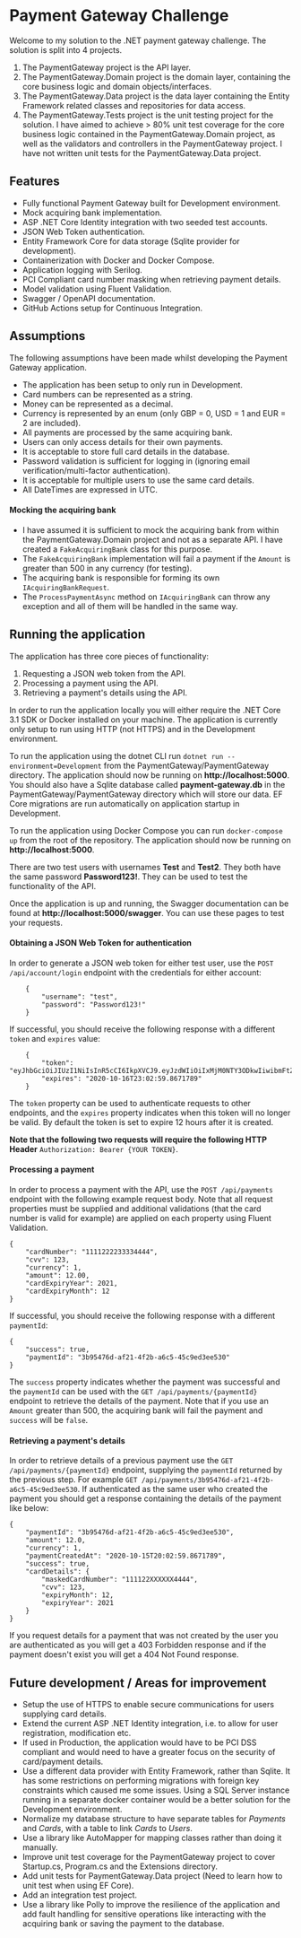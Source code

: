 # Payment Gateway Challenge

Welcome to my solution to the .NET payment gateway challenge. The solution is split into 4 projects.

1. The PaymentGateway project is the API layer.
2. The PaymentGateway.Domain project is the domain layer, containing the core business logic and domain objects/interfaces.
3. The PaymentGateway.Data project is the data layer containing the Entity Framework related classes and repositories for data access.
4. The PaymentGateway.Tests project is the unit testing project for the solution. I have aimed to achieve > 80% unit test coverage for the core business logic contained in the PaymentGateway.Domain project, as well as the validators and controllers in the PaymentGateway project. I have not written unit tests for the  PaymentGateway.Data project.

## Features

- Fully functional Payment Gateway built for Development environment.
- Mock acquiring bank implementation.
- ASP .NET Core Identity integration with two seeded test accounts.
- JSON Web Token authentication.
- Entity Framework Core for data storage (Sqlite provider for development).
- Containerization with Docker and Docker Compose.
- Application logging with Serilog.
- PCI Compliant card number masking when retrieving payment details.
- Model validation using Fluent Validation.
- Swagger / OpenAPI documentation.
- GitHub Actions setup for Continuous Integration.

## Assumptions

The following assumptions have been made whilst developing the Payment Gateway application.

- The application has been setup to only run in Development.
- Card numbers can be represented as a string.
- Money can be represented as a decimal.
- Currency is represented by an enum (only GBP = 0, USD = 1 and EUR = 2 are included).
- All payments are processed by the same acquiring bank.
- Users can only access details for their own payments.
- It is acceptable to store full card details in the database.
- Password validation is sufficient for logging in (ignoring email verification/multi-factor authentication).
- It is acceptable for multiple users to use the same card details.
- All DateTimes are expressed in UTC.

#### Mocking the acquiring bank

- I have assumed it is sufficient to mock the acquiring bank from within the PaymentGateway.Domain project and not as a separate API. I have created a `FakeAcquiringBank` class for this purpose.
- The `FakeAcquiringBank` implementation will fail a payment if the `Amount` is greater than 500 in any currency (for testing). 
- The acquiring bank is responsible for forming its own `IAcquiringBankRequest`.
- The `ProcessPaymentAsync` method on `IAcquiringBank` can throw any exception and all of them will be handled in the same way. 

## Running the application

The application has three core pieces of functionality:

1. Requesting a JSON web token from the API.
2. Processing a payment using the API.
3. Retrieving a payment's details using the API.

In order to run the application locally you will either require the .NET Core 3.1 SDK or Docker installed on your machine. The application is currently only setup to run using HTTP (not HTTPS) and in the Development environment.

To run the application using the dotnet CLI run `dotnet run --environment=Development` from the PaymentGateway/PaymentGateway directory. The application should now be running on **http://localhost:5000**. You should also have a Sqlite database called **payment-gateway.db** in the PaymentGateway/PaymentGateway directory which will store our data. EF Core migrations are run automatically on application startup in Development.

To run the application using Docker Compose you can run `docker-compose up` from the root of the repository. The application should now be running on **http://localhost:5000**.

There are two test users with usernames **Test** and **Test2**. They both have the same password **Password123!**. They can be used to test the functionality of the API.

Once the application is up and running, the Swagger documentation can be found at **http://localhost:5000/swagger**. You can use these pages to test your requests.

#### Obtaining a JSON Web Token for authentication

In order to generate a JSON web token for either test user, use the `POST /api/account/login` endpoint with the credentials for either account:

```
    {
        "username": "test",
        "password": "Password123!"
    }
```

If successful, you should receive the following response with a different `token` and `expires` value:

```
    {
        "token": "eyJhbGciOiJIUzI1NiIsInR5cCI6IkpXVCJ9.eyJzdWIiOiIxMjM0NTY3ODkwIiwibmFtZSI6IkpvaG4gRG9lIiwiaWF0IjoxNTE2MjM5MDIyfQ.SflKxwRJSMeKKF2QT4fwpMeJf36POk6yJV_adQssw5c",
        "expires": "2020-10-16T23:02:59.8671789"
    }
```

The `token` property can be used to authenticate requests to other endpoints, and the `expires` property indicates when this token will no longer be valid. By default the token is set to expire 12 hours after it is created.

**Note that the following two requests will require the following HTTP Header** 
`Authorization: Bearer {YOUR TOKEN}`.

#### Processing a payment

In order to process a payment with the API, use the `POST /api/payments` endpoint with the following example request body. Note that all request properties must be supplied and additional validations (that the card number is valid for example) are applied on each property using Fluent Validation.
   
```
{
    "cardNumber": "1111222233334444",
    "cvv": 123,
    "currency": 1,
    "amount": 12.00,
    "cardExpiryYear": 2021,
    "cardExpiryMonth": 12
}
```

If successful, you should receive the following response with a different `paymentId`:

```
{
    "success": true,
    "paymentId": "3b95476d-af21-4f2b-a6c5-45c9ed3ee530"
}
```

The `success` property indicates whether the payment was successful and the `paymentId` can be used with the `GET /api/payments/{paymentId}` endpoint to retrieve the details of the payment. Note that if you use an `Amount` greater than 500, the acquiring bank will fail the payment and `success` will be `false`.

#### Retrieving a payment's details

 In order to retrieve details of a previous payment use the `GET /api/payments/{paymentId}` endpoint, supplying the `paymentId` returned by the previous step. For example `GET /api/payments/3b95476d-af21-4f2b-a6c5-45c9ed3ee530`. If authenticated as the same user who created the payment you should get a response containing the details of the payment like below:

```
{
    "paymentId": "3b95476d-af21-4f2b-a6c5-45c9ed3ee530",
    "amount": 12.0,
    "currency": 1,
    "paymentCreatedAt": "2020-10-15T20:02:59.8671789",
    "success": true,
    "cardDetails": {
        "maskedCardNumber": "111122XXXXXX4444",
        "cvv": 123,
        "expiryMonth": 12,
        "expiryYear": 2021
    }
}
```

If you request details for a payment that was not created by the user you are authenticated as you will get a 403 Forbidden response and if the payment doesn't exist you will get a 404 Not Found response.

## Future development / Areas for improvement

- Setup the use of HTTPS to enable secure communications for users supplying card details.
- Extend the current ASP .NET Identity integration, i.e. to allow for user registration, modification etc.
- If used in Production, the application would have to be PCI DSS compliant and would need to have a greater focus on the security of card/payment details.
- Use a different data provider with Entity Framework, rather than Sqlite. It has some restrictions on performing migrations with foreign key constraints which caused me some issues. Using a SQL Server instance running in a separate docker container would be a better solution for the Development environment.
- Normalize my database structure to have separate tables for *Payments* and *Cards*, with a table to link *Cards* to *Users*.
- Use a library like AutoMapper for mapping classes rather than doing it manually.
- Improve unit test coverage for the PaymentGateway project to cover Startup.cs, Program.cs and the Extensions directory.
- Add unit tests for PaymentGateway.Data project (Need to learn how to unit test when using EF Core).
- Add an integration test project.
- Use a library like Polly to improve the resilience of the application and add fault handling for sensitive operations like interacting with the acquiring bank or saving the payment to the database.
